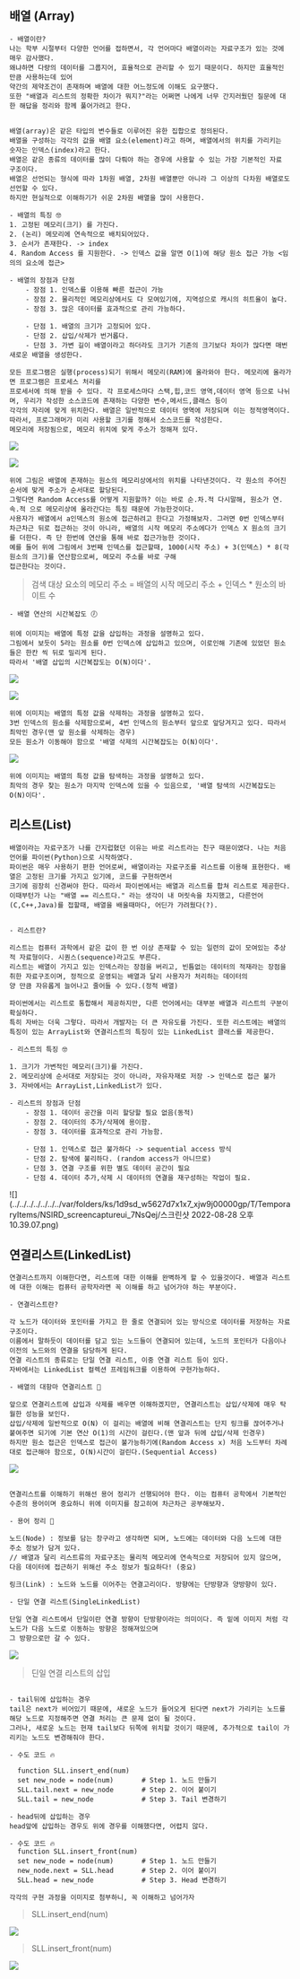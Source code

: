 ## 배열 (Array) 

```
- 배열이란?
나는 학부 시절부터 다양한 언어를 접하면서, 각 언어마다 배열이라는 자료구조가 있는 것에 매우 감사했다.
왜냐하면 다량의 데이터를 그룹지어, 효율적으로 관리할 수 있기 때문이다. 하지만 효율적인 만큼 사용하는데 있어 
약간의 제약조건이 존재하며 배열에 대한 어느정도에 이해도 요구했다. 
또한 "배열과 리스트의 정확한 차이가 뭐지?"라는 어쩌면 나에게 너무 간지러웠던 질문에 대한 해답을 정리와 함께 풀어가려고 한다.


배열(array)은 같은 타입의 변수들로 이루어진 유한 집합으로 정의된다. 
배열을 구성하는 각각의 값을 배열 요소(element)라고 하며, 배열에서의 위치를 가리키는 숫자는 인덱스(index)라고 한다.
배열은 같은 종류의 데이터를 많이 다뤄야 하는 경우에 사용할 수 있는 가장 기본적인 자료 구조이다.
배열은 선언되는 형식에 따라 1차원 배열, 2차원 배열뿐만 아니라 그 이상의 다차원 배열로도 선언할 수 있다.
하지만 현실적으로 이해하기가 쉬운 2차원 배열을 많이 사용한다.

- 배열의 특징 🤓
1. 고정된 메모리(크기) 를 가진다.
2. (논리) 메모리에 연속적으로 배치되어있다.
3. 순서가 존재한다. -> index
4. Random Access 를 지원한다. -> 인덱스 값을 알면 O(1)에 해당 원소 접근 가능 <임의의 요소에 접근>

- 배열의 장점과 단점
    - 장점 1. 인덱스를 이용해 빠른 접근이 가능
    - 장점 2. 물리적인 메모리상에서도 다 모여있기에, 지역성으로 캐시의 히트율이 높다.
    - 장점 3. 많은 데이터를 효과적으로 관리 가능하다.
    
    - 단점 1. 배열의 크기가 고정되어 있다.
    - 단점 2. 삽입/삭제가 번거롭다.
    - 단점 3. 가변 길이 배열이라고 하더라도 크기가 기존의 크기보다 차이가 많다면 매번 새로운 배열을 생성한다.
```


```
모든 프로그램은 실행(process)되기 위해서 메모리(RAM)에 올라와야 한다. 메모리에 올라가면 프로그램은 프로세스 처리를 
프로세서에 의해 받을 수 있다. 각 프로세스마다 스택,힙,코드 영역,데이터 영역 등으로 나뉘며, 우리가 작성한 소스코드에 존재하는 다양한 변수,메서드,클래스 등이
각각의 자리에 맞게 위치한다. 배열은 일반적으로 데이터 영역에 저장되며 이는 정적영역이다. 따라서, 프로그래머가 미리 사용할 크기를 정해서 소스코드를 작성한다.
메모리에 저장됨으로, 메모리 위치에 맞게 주소가 정해져 있다.
```

![](https://velog.velcdn.com/images/choidongkuen/post/a1327e2b-f0a8-4721-a8e6-87045187d5ab/image.png)

![](https://velog.velcdn.com/images/choidongkuen/post/fd90fa40-e915-4188-99e7-f9c44db391d6/image.png)

```
위에 그림은 배열에 존재하는 원소의 메모리상에서의 위치를 나타낸것이다. 각 원소의 주어진 순서에 맞게 주소가 순서대로 할당된다. 
그렇다면 Random Access를 어떻게 지원할까? 이는 바로 순.차.적 다시말해, 원소가 연.속.적 으로 메모리상에 올라간다는 특징 때문에 가능한것이다.
사용자가 배열에서 a인덱스의 원소에 접근하려고 한다고 가정해보자. 그러면 0번 인덱스부터 차근차근 뒤로 접근하는 것이 아니라, 배열의 시작 메모리 주소에다가 인덱스 X 원소의 크기
를 더한다. 즉 단 한번에 연산을 통해 바로 접근가능한 것이다. 
예를 들어 위에 그림에서 3번째 인덱스를 접근할때, 1000(시작 주소) + 3(인덱스) * 8(각 원소의 크기)를 연산함으로써, 메모리 주소를 바로 구해
접근한다는 것이다.
```

> 검색 대상 요소의 메모리 주소 = 배열의 시작 메모리 주소 + 인덱스 * 원소의 바이트 수


```
- 배열 연산의 시간복잡도 🕖
```


```
위에 이미지는 배열에 특정 값을 삽입하는 과정을 설명하고 있다.
그림에서 보듯이 5라는 원소를 0번 인덱스에 삽입하고 있으며, 이로인해 기존에 있었던 원소들은 한칸 씩 뒤로 밀리게 된다.
따라서 '배열 삽입의 시간복잡도는 O(N)이다'.
```
![](https://velog.velcdn.com/images/choidongkuen/post/bbaac7df-b209-44b6-8585-f42d5260b60e/image.png)

![](https://velog.velcdn.com/images/choidongkuen/post/73553c2b-b206-485b-a8ae-9cc221ec2325/image.png)



```
위에 이미지는 배열의 특정 값을 삭제하는 과정을 설명하고 있다.
3번 인덱스의 원소를 삭제함으로써, 4번 인덱스의 원소부터 앞으로 앞당겨지고 있다. 따라서 최악인 경우(맨 앞 원소를 삭제하는 경우)
모든 원소가 이동해야 함으로 '배열 삭제의 시간복잡도는 O(N)이다'.
```

![](https://velog.velcdn.com/images/choidongkuen/post/fbe4d4e2-0699-4a24-bb05-79ff02b246ac/image.png)

```
위에 이미지는 배열의 특정 값을 탐색하는 과정을 설명하고 있다.
최악의 경우 찾는 원소가 마지막 인덱스에 있을 수 있음으로, '배열 탐색의 시간복잡도는 O(N)이다'. 
```

## 리스트(List)

```
배열이라는 자료구조가 나를 간지럽혔던 이유는 바로 리스트라는 친구 때문이였다. 나는 처음 언어를 파이썬(Python)으로 시작하였다.
파이썬은 매우 사용하기 편한 언어로써, 배열이라는 자료구조를 리스트를 이용해 표현한다. 배열은 고정된 크기를 가지고 있기에, 코드를 구현하면서
크기에 굉장히 신경써야 한다. 따라서 파이썬에서는 배열과 리스트를 합쳐 리스트로 제공한다. 
이때부턴가 나는 "배열 == 리스트다." 라는 생각이 내 머릿속을 차지했고, 다른언어(C,C++,Java)를 접할때, 배열을 배울때마다, 어딘가 가려웠다(?).


- 리스트란?

리스트는 컴퓨터 과학에서 같은 값이 한 번 이상 존재할 수 있는 일련의 값이 모여있는 추상적 자료형이다. 시퀀스(sequence)라고도 부른다. 
리스트는 배열이 가지고 있는 인덱스라는 장점을 버리고, 빈틈없는 데이터의 적재라는 장점을 취한 자료구조이며, 정적으로 운영되는 배열과 달리 사용자가 처리하는 데이터의
양 만큼 자유롭게 늘어나고 줄어들 수 있다.(정적 배열)

파이썬에서는 리스트로 통합해서 제공하지만, 다른 언어에서는 대부분 배열과 리스트의 구분이 확실하다.
특히 자바는 더욱 그렇다. 따라서 개발자는 더 큰 자유도를 가진다. 또한 리스트에는 배열의 특징이 있는 ArrayList와 연결리스트의 특징이 있는 LinkedList 클래스를 제공한다.

- 리스트의 특징 🤓

1. 크기가 가변적인 메모리(크기)를 가진다.
2. 메모리상에 순서대로 저장되는 것이 아니라, 자유자재로 저장 -> 인덱스로 접근 불가
3. 자바에서는 ArrayList,LinkedList가 있다.

- 리스트의 장점과 단점
    - 장점 1. 데이터 공간을 미리 할당할 필요 없음(동적)
    - 장점 2. 데이터의 추가/삭제에 용이함.
    - 장점 3. 데이터를 효과적으로 관리 가능함.
    
    - 단점 1. 인덱스로 접근 불가하다 -> sequential access 방식
    - 단점 2. 탐색에 불리하다. (random access가 아니므로)
    - 단점 3. 연결 구조를 위한 별도 데이터 공간이 필요
    - 단점 4. 데이터 추가,삭제 시 데이터의 연결을 재구성하는 작업이 필요.
```

![](../../../../../../../var/folders/ks/1d9sd_w5627d7x1x7_xjw9j00000gp/T/TemporaryItems/NSIRD_screencaptureui_7NsQej/스크린샷 2022-08-28 오후 10.39.07.png)



## 연결리스트(LinkedList)

```
연결리스트까지 이해한다면, 리스트에 대한 이해를 완벽하게 할 수 있을것이다. 배열과 리스트에 대한 이해는 컴퓨터 공학자라면 꼭 이해를 하고 넘어가야 하는 부분이다.

- 연결리스트란?

각 노드가 데이터와 포인터를 가지고 한 줄로 연결되어 있는 방식으로 데이터를 저장하는 자료 구조이다. 
이름에서 말하듯이 데이터를 담고 있는 노드들이 연결되어 있는데, 노드의 포인터가 다음이나 이전의 노드와의 연결을 담당하게 된다.
연결 리스트의 종류로는 단일 연결 리스트, 이중 연결 리스트 등이 있다.
자바에서는 LinkedList 컬렉션 프레임워크를 이용하여 구현가능하다.

- 배열의 대항마 연결리스트 🐴

앞으로 연결리스트에 삽입과 삭제를 배우면 이해하겠지만, 연결리스트는 삽입/삭제에 매우 탁월한 성능을 보인다.
삽입/삭제에 일반적으로 O(N) 이 걸리는 배열에 비해 연결리스트는 단지 링크를 끊어주거나 붙여주면 되기에 기본 연산 O(1)의 시간이 걸린다.(맨 앞과 뒤에 삽입/삭제 인경우)
하지만 원소 접근은 인덱스로 접근이 불가능하기에(Random Access x) 처음 노드부터 차례대로 접근해야 함으로, O(N)시간이 걸린다.(Sequential Access)
```
![](https://velog.velcdn.com/images/choidongkuen/post/273b7567-410a-42c7-a3b0-0ca7248fb0a6/image.png)

```

연결리스트를 이해하기 위해선 용어 정리가 선행되어야 한다. 이는 컴퓨터 공학에서 기본적인 수준의 용어이며 중요하니 위에 이미지를 참고히여 차근차근 공부해보자.

- 용어 정리 🥸

노드(Node) : 정보를 담는 창구라고 생각하면 되며, 노드에는 데이터와 다음 노드에 대한 주소 정보가 담겨 있다.
// 배열과 달리 리스트류의 자료구조는 물리적 메모리에 연속적으로 저장되어 있지 않으며, 다음 데이터에 접근하기 위해선 주소 정보가 필요하다! (중요)

링크(Link) : 노드와 노드를 이어주는 연결고리이다. 방향에는 단방향과 양방향이 있다.

```

```
- 단일 연결 리스트(SingleLinkedList)

단일 연결 리스트에서 단일이란 연결 방향이 단방향이라는 의미이다. 즉 밑에 이미지 처럼 각 노드가 다음 노드로 이동하는 방향은 정해져있으며
그 방향으로만 갈 수 있다. 
```
![](https://velog.velcdn.com/images/choidongkuen/post/16549df3-9b8b-4e9a-8e50-ac547d3ac43f/image.png)

> 딘일 연결 리스트의 삽입

```

- tail뒤에 삽입하는 경우
tail은 next가 비어있기 때문에, 새로운 노드가 들어오게 된다면 next가 가리키는 노드를 해당 노드로 지정해주면 연결 처리는 큰 문제 없이 될 것이다. 
그러나, 새로운 노드는 현재 tail보다 뒤쪽에 위치할 것이기 때문에, 추가적으로 tail이 가리키는 노드도 변경해줘야 한다.

- 수도 코드 🔥

  function SLL.insert_end(num)
  set new_node = node(num)       # Step 1. 노드 만들기
  SLL.tail.next = new_node       # Step 2. 이어 붙이기
  SLL.tail = new_node            # Step 3. Tail 변경하기

- head뒤에 삽입하는 경우
head앞에 삽입하는 경우도 위에 경우를 이해했다면, 어렵지 않다.

- 수도 코드 🔥
  function SLL.insert_front(num)
  set new_node = node(num)       # Step 1. 노드 만들기
  new_node.next = SLL.head       # Step 2. 이어 붙이기
  SLL.head = new_node            # Step 3. Head 변경하기
  
각각의 구현 과정을 이미지로 첨부하니, 꼭 이해하고 넘어가자
```
> SLL.insert_end(num) 

![](https://velog.velcdn.com/images/choidongkuen/post/5c1263db-456e-4d29-8387-b04c33ee98a8/image.png)

> SLL.insert_front(num)

![](https://velog.velcdn.com/images/choidongkuen/post/489a6fb3-b2a6-444c-9958-f72260e82f62/image.png)







